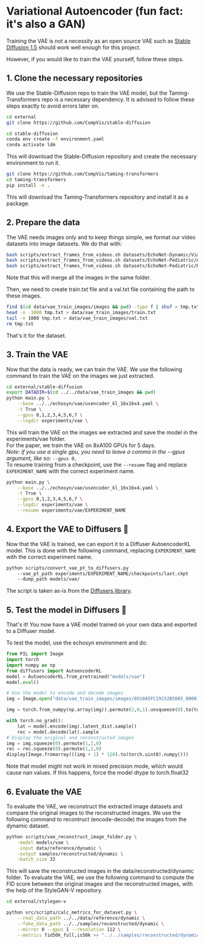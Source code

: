 # Variational Autoencoder (fun fact: it's also a GAN) 

Training the VAE is not a necessity as an open source VAE such as [Stable Diffusion 1.5](https://huggingface.co/runwayml/stable-diffusion-v1-5) should work well enough for this project.

However, if you would like to train the VAE yourself, follow these steps.

## 1. Clone the necessary repositories
We use the Stable-Diffusion repo to train the VAE model, but the Taming-Transformers repo is a necessary dependency. It is advised to follow these steps exactly to avoid errors later on.

```bash
cd external
git clone https://github.com/CompVis/stable-diffusion

cd stable-diffusion
conda env create -f environment.yaml
conda activate ldm
```

This will download the Stable-Diffusion repository and create the necessary environment to run it.

```bash
git clone https://github.com/CompVis/taming-transformers
cd taming-transformers
pip install -e .
```

This will download the Taming-Transformers repository and install it as a package.

## 2. Prepare the data
The VAE needs images only and to keep things simple, we format our video datasets into image datasets.
We do that with:
```bash
bash scripts/extract_frames_from_videos.sh datasets/EchoNet-Dynamic/Videos data/vae_train_images/images/
bash scripts/extract_frames_from_videos.sh datasets/EchoNet-Pediatric/A4C/Videos data/vae_train_images/images/
bash scripts/extract_frames_from_videos.sh datasets/EchoNet-Pediatric/PSAX/Videos data/vae_train_images/images/
```

Note that this will merge all the images in the same folder.

Then, we need to create train.txt file and a val.txt file containing the path to these images.
```bash
find $(cd data/vae_train_images/images && pwd) -type f | shuf > tmp.txt
head -n -1000 tmp.txt > data/vae_train_images/train.txt
tail -n 1000 tmp.txt > data/vae_train_images/val.txt
rm tmp.txt
```

That's it for the dataset.


## 3. Train the VAE
Now that the data is ready, we can train the VAE. We use the following command to train the VAE on the images we just extracted.

```bash
cd external/stable-diffusion
export DATADIR=$(cd ../../data/vae_train_images && pwd)
python main.py \
    --base ../../echosyn/vae/usencoder_kl_16x16x4.yaml \
    -t True \
    --gpus 0,1,2,3,4,5,6,7 \
    --logdir experiments/vae \
```

This will train the VAE on the images we extracted and save the model in the experiments/vae folder.<br>
For the paper, we train the VAE on 8xA100 GPUs for 5 days.<br>
*Note: if you use a single gpu, you need to leave a comma in the --gpus argument, like so: ```--gpus 0,```*<br>
To resume training from a checkpoint, use the ```--resume``` flag and replace ```EXPERIMENT_NAME``` with the correct experiment name.

```bash
python main.py \
    --base ../../echosyn/vae/usencoder_kl_16x16x4.yaml \
    -t True \
    --gpus 0,1,2,3,4,5,6,7 \
    --logdir experiments/vae \
    --resume experiments/vae/EXPERIMENT_NAME
```

## 4. Export the VAE to Diffusers 🧨
Now that the VAE is trained, we can export it to a Diffuser AutoencoderKL model. This is done with the following command, replacing ```EXPERIMENT_NAME``` with the correct experiment name.

```bash
python scripts/convert_vae_pt_to_diffusers.py
    --vae_pt_path experiments/EXPERIMENT_NAME/checkpoints/last.ckpt
    --dump_path models/vae/
```
The script is taken as-is from the [Diffusers library](https://github.com/huggingface/diffusers/blob/main/scripts/convert_vae_pt_to_diffusers.py).

## 5. Test the model in Diffusers 🧨
That's it! You now have a VAE model trained on your own data and exported to a Diffuser model. 

To test the model, use the echosyn environment and do:
```python
from PIL import Image
import torch
import numpy as np
from diffusers import AutoencoderKL
model = AutoencoderKL.from_pretrained("models/vae")
model.eval()

# Use the model to encode and decode images
img = Image.open("data/vae_train_images/images/0X10A5FC19152B50A5_00001.jpg")

img = torch.from_numpy(np.array(img)).permute(2,0,1).unsqueeze(0).to(torch.float32) / 128 - 1

with torch.no_grad():
    lat = model.encode(img).latent_dist.sample()
    rec = model.decode(lat).sample
# Display the original and reconstructed images
img = img.squeeze(0).permute(1,2,0)
rec = rec.squeeze(0).permute(1,2,0)
display(Image.fromarray(((img + 1) * 128).to(torch.uint8).numpy()))
```

Note that model might not work in mixed precision mode, which would cause nan values. If this happens, force the model dtype to torch.float32

## 6. Evaluate the VAE

To evaluate the VAE, we reconstruct the extracted image datasets and compare the original images to the reconstructed images. We use the following command to recontruct (encode-decode) the images from the dynamic dataset.

```bash
python scripts/vae_reconstruct_image_folder.py \
    -model models/vae \
    -input data/reference/dynamic \
    -output samples/reconstructed/dynamic \
    -batch_size 32
```

This will save the reconstructed images in the data/reconstructed/dynamic folder. To evaluate the VAE, we use the following command to compute the FID score between the original images and the reconstructed images, with the help of the StyleGAN-V repository.

```bash
cd external/stylegan-v

python src/scripts/calc_metrics_for_dataset.py \
    --real_data_path ../../data/reference/dynamic \
    --fake_data_path ../../samples/reconstructed/dynamic \
    --mirror 0 --gpus 1 --resolution 112 \
    --metrics fid50k_full,is50k >> "../../samples/reconstructed/dynamic.txt"
```


